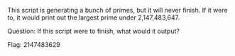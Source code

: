 This script is generating a bunch of primes, but it will never finish. If it were to, it would print out the largest prime under 2,147,483,647.

Question: If this script were to finish, what would it output?

Flag: 2147483629